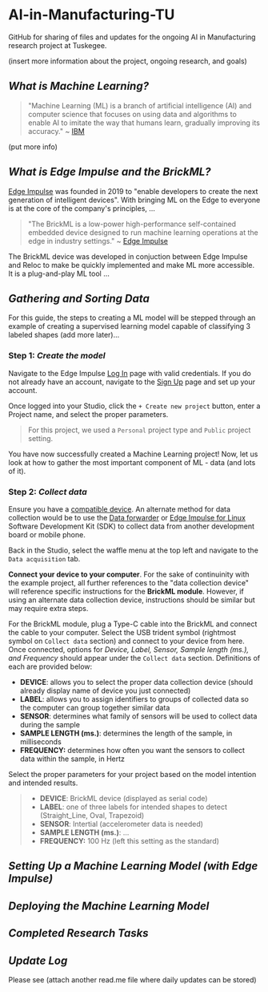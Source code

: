 # AI-in-Manufacturing-TU
GitHub for sharing of files and updates for the ongoing AI in Manufacturing research project at Tuskegee.

(insert more information about the project, ongoing research, and goals)

## *What is Machine Learning?*

>"Machine Learning (ML) is a branch of artificial intelligence (AI) and computer science that focuses on using data and algorithms to enable AI to imitate the way that humans learn, gradually improving its accuracy." ~ [IBM](https://www.ibm.com/topics/machine-learning)

(put more info)



## *What is Edge Impulse and the BrickML?*

[Edge Impulse](https://edgeimpulse.com/) was founded in 2019 to "enable developers to create the next generation of intelligent devices". With bringing ML on the Edge to everyone is at the core of the company's principles, ...


> "The BrickML is a low-power high-performance self-contained embedded device designed to run machine learning operations at the edge in industry settings." ~ [Edge Impulse](https://edgeimpulse.com/reference-designs/brickml)
 
The BrickML device was developed in conjuction between Edge Impulse and Reloc to make be quickly implemented and make ML more accessible. It is a plug-and-play ML tool ...

## *Gathering and Sorting Data*

For this guide, the steps to creating a ML model will be stepped through an example of creating a supervised learning model capable of classifying 3 labeled shapes (add more later)...

### Step 1: *Create the model*

Navigate to the Edge Impulse [Log In](https://studio.edgeimpulse.com/login) page with valid credentials. If you do not already have an account, navigate to the [Sign Up](https://studio.edgeimpulse.com/signup) page and set up your account. 

Once logged into your Studio, click the `+ Create new project` button, enter a Project name, and select the proper parameters.
> For this project, we used a `Personal` project type and `Public` project setting. 

You have now successfully created a Machine Learning project! Now, let us look at how to gather the most important component of ML - data (and lots of it).

### Step 2: *Collect data*

Ensure you have a [compatible device](https://docs.edgeimpulse.com/docs/edge-ai-hardware/edge-ai-hardware). An alternate method for data collection would be to use the [Data forwarder](https://docs.edgeimpulse.com/docs/tools/edge-impulse-cli/cli-data-forwarder) or [Edge Impulse for Linux](https://docs.edgeimpulse.com/docs/tools/edge-impulse-for-linux) Software Development Kit (SDK) to collect data from another development board or mobile phone. 

Back in the Studio, select the waffle menu at the top left and navigate to the `Data acquisition` tab. 

**Connect your device to your computer**. For the sake of continuinity with the example project, all further references to the "data collection device" will reference specific instructions for the **BrickML module**. However, if using an alternate data collection device, instructions should be similar but may require extra steps.

For the BrickML module, plug a Type-C cable into the BrickML and connect the cable to your computer. Select the USB trident symbol (rightmost symbol on `Collect data` section) and connect to your device from here. Once connected, options for *Device, Label, Sensor, Sample length (ms.), and Frequency* should appear under the `Collect data` section. Definitions of each are provided below:
+ **DEVICE**: allows you to select the proper data collection device (should already display name of device you just connected)
+ **LABEL**: allows you to assign identifiers to groups of collected data so the computer can group together similar data
+ **SENSOR**: determines what family of sensors will be used to collect data during the sample
+ **SAMPLE LENGTH (ms.)**: determines the length of the sample, in milliseconds
+ **FREQUENCY:** determines how often you want the sensors to collect data within the sample, in Hertz

Select the proper parameters for your project based on the model intention and intended results.

> + **DEVICE**: BrickML device (displayed as serial code)
> + **LABEL**: one of three labels for intended shapes to detect (Straight_Line, Oval, Trapezoid)
> + **SENSOR**: Intertial (accelerometer data is needed)
> + **SAMPLE LENGTH (ms.)**: ...
> + **FREQUENCY:** 100 Hz (left this setting as the standard)



## *Setting Up a Machine Learning Model (with Edge Impulse)*



## *Deploying the Machine Learning Model*



## *Completed Research Tasks*



## *Update Log*

Please see (attach another read.me file where daily updates can be stored)


